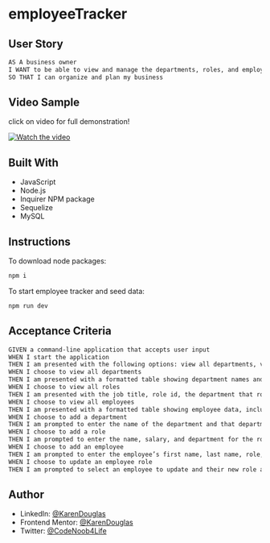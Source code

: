 # employeeTracker


## User Story

```md
AS A business owner
I WANT to be able to view and manage the departments, roles, and employees in my company
SO THAT I can organize and plan my business
```

## Video Sample
click on video for full demonstration!


[![Watch the video](./example/employeeTracker%20CLI%20-%20Made%20with%20Clipchamp.gif)](https://youtu.be/axKSFufL-Fg)



## Built With
 - JavaScript
 - Node.js
 - Inquirer NPM package
 - Sequelize
 - MySQL

 ## Instructions
 
 To download node packages:
```bash
npm i
```
To start employee tracker and seed data:
```bash
npm run dev
```

## Acceptance Criteria

```md
GIVEN a command-line application that accepts user input
WHEN I start the application
THEN I am presented with the following options: view all departments, view all roles, view all employees, add a department, add a role, add an employee, and update an employee role
WHEN I choose to view all departments
THEN I am presented with a formatted table showing department names and department ids
WHEN I choose to view all roles
THEN I am presented with the job title, role id, the department that role belongs to, and the salary for that role
WHEN I choose to view all employees
THEN I am presented with a formatted table showing employee data, including employee ids, first names, last names, job titles, departments, salaries, and managers that the employees report to
WHEN I choose to add a department
THEN I am prompted to enter the name of the department and that department is added to the database
WHEN I choose to add a role
THEN I am prompted to enter the name, salary, and department for the role and that role is added to the database
WHEN I choose to add an employee
THEN I am prompted to enter the employee’s first name, last name, role, and manager, and that employee is added to the database
WHEN I choose to update an employee role
THEN I am prompted to select an employee to update and their new role and this information is updated in the database 
```

## Author

- LinkedIn: [@KarenDouglas](https://www.linkedin.com/in/karen-douglas-344974246/)
- Frontend Mentor: [@KarenDouglas](https://www.frontendmentor.io/profile/KarenDouglas)
- Twitter: [@CodeNoob4Life](https://twitter.com/CodeNoob4Life)



